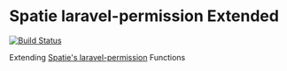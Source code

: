 # Spatie laravel-permission Extended
[![Build Status](https://travis-ci.org/lloricode/spatie-laravel-permission-extended.svg?branch=master)](https://travis-ci.org/lloricode/spatie-laravel-permission-extended)

Extending [Spatie's laravel-permission](https://github.com/spatie/laravel-permission) Functions
